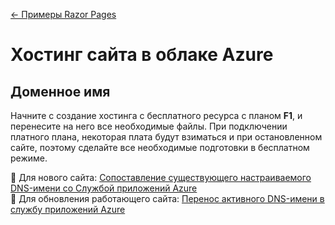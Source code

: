 [← Примеры Razor Pages](/README.md)  

# Хостинг сайта в облаке Azure

## Доменное имя

Начните с создание хостинга с бесплатного ресурса с планом **F1**, и перенесите на него все необходимые файлы. При подключении платного плана, некоторая плата будут взиматься и при остановленном сайте, поэтому сделайте все необходимые подготовки в бесплатном режиме.

📘 Для нового сайта: [Сопоставление существующего настраиваемого DNS-имени со Службой приложений Azure](https://docs.microsoft.com/ru-ru/azure/app-service/app-service-web-tutorial-custom-domain)  
📘 Для обновления работающего сайта: [Перенос активного DNS-имени в службу приложений Azure](https://docs.microsoft.com/ru-ru/azure/app-service/manage-custom-dns-migrate-domain)  
